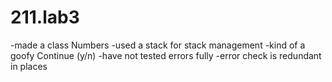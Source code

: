 # 211.lab3
-made a class Numbers
-used a stack<Numbers> for stack management
-kind of a goofy Continue (y/n)
-have not tested errors fully
-error check is redundant in places
